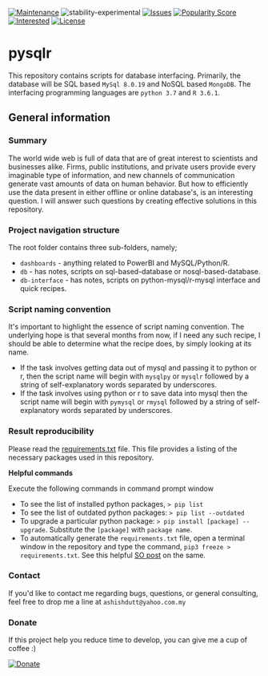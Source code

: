 [![Maintenance](https://img.shields.io/badge/Maintained%3F-yes-green.svg)](https://github.com/duttashi/pysqlr/graphs/commit-activity) 
![stability-experimental](https://img.shields.io/badge/stability-experimental-orange.svg)
[![Issues](https://img.shields.io/github/issues/duttashi/pysqlr.svg)](https://github.com/duttashi/pysqlr/issues?q=is%3Aopen+is%3Aissue)
[![Popularity Score](https://img.shields.io/github/forks/duttashi/pysqlr)](https://github.com/duttashi/pysqlr/network/members)
[![Interested](https://img.shields.io/github/stars/duttashi/pysqlr)](https://github.com/duttashi/pysqlr/stargazers)
[![License](https://img.shields.io/github/license/duttashi/pysqlr.svg)](https://github.com/duttashi/pysqlr/blob/master/LICENSE)

# pysqlr

This repository contains scripts for database interfacing. Primarily, the database will be SQL based `MySql 8.0.19` and NoSQL based `MongoDB`. The interfacing programming languages are `python 3.7` and `R 3.6.1`.

## General information

### Summary

The world wide web is full of data that are of great interest to scientists and businesses alike. Firms, public institutions, and private users provide every imaginable type of information, and new channels of communication generate vast amounts of data on human behavior. But how to efficiently use the data present in either offline or online database's, is an interesting question. I will answer such questions by creating effective solutions in this repository.

### Project navigation structure

The root folder contains three sub-folders, namely;

- `dashboards` - anything related to PowerBI and MySQL/Python/R.
- `db` - has notes, scripts on sql-based-database or nosql-based-database.
- `db-interface` - has notes, scripts on python-mysql/r-mysql interface and quick recipes. 

### Script naming convention

It's important to highlight the essence of script naming convention. The underlying hope is that several months from now, if I need any such recipe, I should be able to determine what the recipe does, by simply looking at its name.

- If the task involves getting data out of mysql and passing it to python or r, then the script name will begin with `mysqlpy` or `mysqlr` followed by a string of self-explanatory words separated by underscores.
- If the task involves using python or r to save data into mysql then the script name will begin with `pymysql` or `rmysql` followed by a string of self-explanatory words separated by underscores.


### Result reproducibility

Please read the [requirements.txt](https://github.com/duttashi/pysqlr/blob/master/requirements.txt) file. This file provides a listing of the necessary packages used in this repository. 

**Helpful commands**

Execute the following commands in command prompt window

- To see the list of installed python packages, `> pip list`
- To see the list of outdated python packages: `> pip list --outdated`
- To upgrade a particular python package: `> pip install [package] --upgrade`. Substitute the `[package]` with `package name`.
- To automatically generate the `requirements.txt` file, open a terminal window in the repository and type the command, `pip3 freeze > requirements.txt`. See this helpful [SO post](https://stackoverflow.com/questions/31684375/automatically-create-requirements-txt) on the same. 

### Contact
If you'd like to contact me regarding bugs, questions, or general consulting, feel free to drop me a line at `ashishdutt@yahoo.com.my`

### Donate

If this project help you reduce time to develop, you can give me a cup of coffee :)

[![Donate](https://img.shields.io/badge/Donate-PayPal-green.svg)](https://www.paypal.me/ashishdutt)